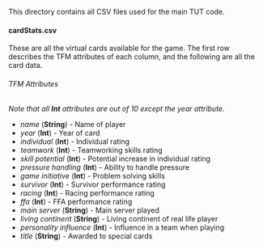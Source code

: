This directory contains all CSV files used for the main TUT code.

#### cardStats.csv

These are all the virtual cards available for the game. The first row describes the TFM attributes of each column, and the following are all the card data.

###### TFM Attributes

*Note that all **Int** attributes are out of 10 except the year attribute.*

* *name* (**String**) - Name of player
* *year* (**Int**) - Year of card
* *individual* (**Int**) - Individual rating
* *teamwork* (**Int**) - Teamworking skills rating
* *skill potential* (**Int**) - Potential increase in individual rating
* *pressure handling* (**Int**) - Ability to handle pressure
* *game initiative* (**Int**) - Problem solving skills
* *survivor* (**Int**) - Survivor performance rating
* *racing* (**Int**) - Racing performance rating
* *ffa* (**Int**) - FFA performance rating
* *main server* (**String**) - Main server played
* *living continent* (**String**) - Living continent of real life player
* *personality influence* (**Int**) - Influence in a team when playing
* *title* (**String**) - Awarded to special cards